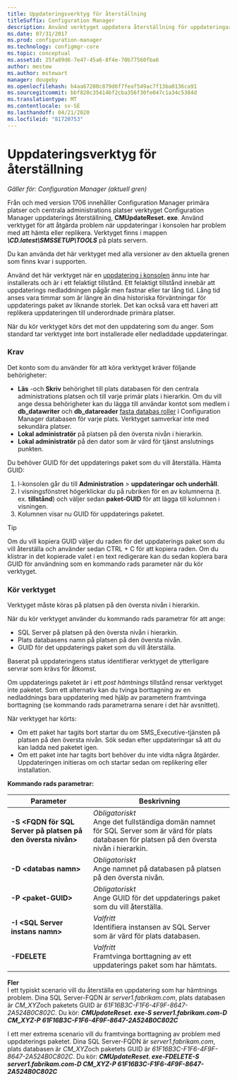 ```yaml
---
title: Uppdateringsverktyg för återställning
titleSuffix: Configuration Manager
description: Använd verktyget uppdatera återställning för uppdateringar i konsolen för Configuration Manager.
ms.date: 07/31/2017
ms.prod: configuration-manager
ms.technology: configmgr-core
ms.topic: conceptual
ms.assetid: 25fa89d6-7e47-45a6-8f4e-70b77560fba6
author: mestew
ms.author: mstewart
manager: dougeby
ms.openlocfilehash: b4aa67280c879d6f7feaf549ac7f13ba0136ca91
ms.sourcegitcommit: bbf820c35414bf2cba356f30fe047c1a34c5384d
ms.translationtype: MT
ms.contentlocale: sv-SE
ms.lasthandoff: 04/21/2020
ms.locfileid: "81720753"
---
```

# <a name="update-reset-tool"></a>Uppdateringsverktyg för återställning

*Gäller för: Configuration Manager (aktuell gren)*  


Från och med version 1706 innehåller Configuration Manager primära platser och centrala administrations platser verktyget Configuration Manager uppdaterings återställning, **CMUpdateReset. exe**. Använd verktyget för att åtgärda problem när uppdateringar i konsolen har problem med att hämta eller replikera. Verktyget finns i mappen ***\CD.latest\SMSSETUP\TOOLS*** på plats servern.

Du kan använda det här verktyget med alla versioner av den aktuella grenen som finns kvar i supporten.

Använd det här verktyget när en [uppdatering i konsolen](install-in-console-updates.md) ännu inte har installerats och är i ett felaktigt tillstånd. Ett felaktigt tillstånd innebär att uppdaterings nedladdningen pågår men fastnar eller tar lång tid. Lång tid anses vara timmar som är längre än dina historiska förväntningar för uppdaterings paket av liknande storlek. Det kan också vara ett haveri att replikera uppdateringen till underordnade primära platser.  

När du kör verktyget körs det mot den uppdatering som du anger. Som standard tar verktyget inte bort installerade eller nedladdade uppdateringar.  

### <a name="prerequisites"></a>Krav
Det konto som du använder för att köra verktyget kräver följande behörigheter:
- **Läs** -och **Skriv** behörighet till plats databasen för den centrala administrations platsen och till varje primär plats i hierarkin. Om du vill ange dessa behörigheter kan du lägga till användar kontot som medlem i **db_datawriter** och **db_datareader** [fasta databas roller](/sql/relational-databases/security/authentication-access/database-level-roles#fixed-database-roles) i Configuration Manager databasen för varje plats. Verktyget samverkar inte med sekundära platser.
- **Lokal administratör** på platsen på den översta nivån i hierarkin.
- **Lokal administratör** på den dator som är värd för tjänst anslutnings punkten.

Du behöver GUID för det uppdaterings paket som du vill återställa. Hämta GUID:
  1.   I-konsolen går du till **Administration** > **uppdateringar och underhåll**.
  2.   I visningsfönstret högerklickar du på rubriken för en av kolumnerna (t. ex. **tillstånd**) och väljer sedan **paket-GUID** för att lägga till kolumnen i visningen.
  3.   Kolumnen visar nu GUID för uppdaterings paketet.

> [!TIP]  
> Om du vill kopiera GUID väljer du raden för det uppdaterings paket som du vill återställa och använder sedan CTRL + C för att kopiera raden. Om du klistrar in det kopierade valet i en text redigerare kan du sedan kopiera bara GUID för användning som en kommando rads parameter när du kör verktyget.

### <a name="run-the-tool"></a>Kör verktyget    
Verktyget måste köras på platsen på den översta nivån i hierarkin.

När du kör verktyget använder du kommando rads parametrar för att ange:
- SQL Server på platsen på den översta nivån i hierarkin.
- Plats databasens namn på platsen på den översta nivån.
- GUID för det uppdaterings paket som du vill återställa.

Baserat på uppdateringens status identifierar verktyget de ytterligare servrar som krävs för åtkomst.   

Om uppdaterings paketet är i ett *post hämtnings* tillstånd rensar verktyget inte paketet. Som ett alternativ kan du tvinga borttagning av en nedladdnings bara uppdatering med hjälp av parametern framtvinga borttagning (se kommando rads parametrarna senare i det här avsnittet).

När verktyget har körts:
- Om ett paket har tagits bort startar du om SMS_Executive-tjänsten på platsen på den översta nivån. Sök sedan efter uppdateringar så att du kan ladda ned paketet igen.
- Om ett paket inte har tagits bort behöver du inte vidta några åtgärder. Uppdateringen initieras om och startar sedan om replikering eller installation.

**Kommando rads parametrar:**  


|                        Parameter                         |                                                       Beskrivning                                                        |
|----------------------------------------------------------|--------------------------------------------------------------------------------------------------------------------------|
| **-S &lt;FQDN för SQL Server på platsen på den översta nivån>** | *Obligatoriskt* <br> Ange det fullständiga domän namnet för SQL Server som är värd för plats databasen för platsen på den översta nivån i hierarkin. |
|                **-D &lt;databas namn>**                 |                          *Obligatoriskt* <br> Ange namnet på databasen på platsen på den översta nivån.                          |
|                 **-P &lt;paket-GUID>**                 |                        *Obligatoriskt* <br> Ange GUID för det uppdaterings paket som du vill återställa.                        |
|           **-I &lt;SQL Server instans namn>**           |                    *Valfritt* <br> Identifiera instansen av SQL Server som är värd för plats databasen.                     |
|                       **-FDELETE**                       |                       *Valfritt* <br> Framtvinga borttagning av ett uppdaterings paket som har hämtats.                        |

**Fler**  
I ett typiskt scenario vill du återställa en uppdatering som har hämtnings problem. Dina SQL Server-FQDN är *server1.fabrikam.com*, plats databasen är *CM_XYZ*och paketets GUID är *61F16B3C-F1F6-4F9F-8647-2A524B0C802C*.  Du kör: ***CMUpdateReset. exe-S server1.fabrikam.com-D CM_XYZ-P 61F16B3C-F1F6-4F9F-8647-2A524B0C802C***

I ett mer extrema scenario vill du framtvinga borttagning av problem med uppdaterings paketet. Dina SQL Server-FQDN är *server1.fabrikam.com*, plats databasen är *CM_XYZ*och paketets GUID är *61F16B3C-F1F6-4F9F-8647-2A524B0C802C*.  Du kör: ***CMUpdateReset. exe-FDELETE-S server1.fabrikam.com-D CM_XYZ-P 61F16B3C-F1F6-4F9F-8647-2A524B0C802C***
